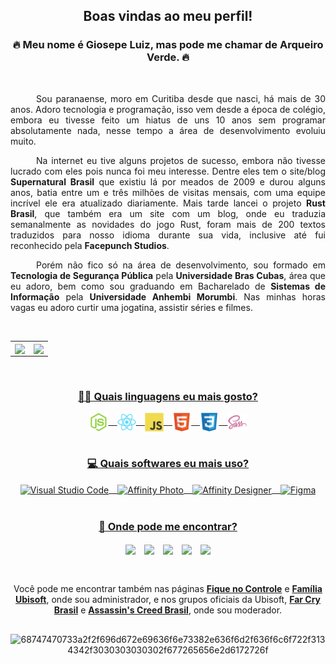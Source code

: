 ## <div align="center">Boas vindas ao meu perfil!</div>

### <div align="center">🔥 Meu nome é Giosepe Luiz, mas pode me chamar de Arqueiro Verde. 🔥</div>
<br />
<p align="justify">⠀⠀⠀⠀Sou paranaense, moro em Curitiba desde que nasci, há mais de 30 anos. Adoro tecnologia e programação, isso vem desde a época de colégio, embora eu tivesse feito um hiatus de uns 10 anos sem programar absolutamente nada, nesse tempo a área de desenvolvimento evoluiu muito.
</p>
<p align="justify">⠀⠀⠀⠀Na internet eu tive alguns projetos de sucesso, embora não tivesse lucrado com eles pois nunca foi meu interesse. Dentre eles tem o site/blog <b>Supernatural Brasil</b> que existiu lá por meados de 2009 e durou alguns anos, batia entre um e três milhões de visitas mensais, com uma equipe incrível ele era atualizado diariamente. Mais tarde lancei o projeto <b>Rust Brasil</b>, que também era um site com um blog, onde eu traduzia semanalmente as novidades do jogo Rust, foram mais de 200 textos traduzidos para nosso idioma durante sua vida, inclusive até fui reconhecido pela <b>Facepunch Studios</b>.
</p>
<p align="justify">⠀⠀⠀⠀Porém não fico só na área de desenvolvimento, sou formado em <b>Tecnologia de Segurança Pública</b> pela <b>Universidade Bras Cubas</b>, área que eu adoro, bem como sou graduando em Bacharelado de <b>Sistemas de Informação</b> pela <b>Universidade Anhembi Morumbi</b>. Nas minhas horas vagas eu adoro curtir uma jogatina, assistir séries e filmes.
</p>
<br />

<div>
  <a href="https://github.com/giosepeluiz">
 <table align="center">
  <row>
    <td>
     <img align="center" height=165 src="https://github-readme-stats.vercel.app/api?username=giosepeluiz&show_icons=true&locale=pt-br&bg_color=1D1E21&title_color=FFAE34&border_color=FFAE34&text_color=FFFFFF&icon_color=EB0000" />
    </td>
    <td>
     <img align="center" height=165 src="https://github-readme-stats.vercel.app/api/top-langs/?username=giosepeluiz&layout=compact&locale=pt-br&bg_color=1D1E21&border_color=FFAE34&title_color=FFAE34&text_color=FFFFFF&icon_color=EB0000" />
    </td>
  </row>
   </a>
</table>

<br />
  
  ### <div align="center">👨‍💻 Quais linguagens eu mais gosto?</div>
  
  <div style="display: inline_block">
   <div align="center">
    <img align="center" alt="NodeJS" height="30" src="https://raw.githubusercontent.com/devicons/devicon/master/icons/nodejs/nodejs-original.svg">⠀
    <img align="center" alt="ReactJS" height="30"src="https://raw.githubusercontent.com/devicons/devicon/master/icons/react/react-original.svg">⠀
    <img align="center" alt="JavaScript" height="30" src="https://raw.githubusercontent.com/devicons/devicon/master/icons/javascript/javascript-original.svg">⠀
    <img align="center" alt="HTML5" height="30" src="https://raw.githubusercontent.com/devicons/devicon/master/icons/html5/html5-original.svg">⠀
    <img align="center" alt="CSS3" height="30" src="https://raw.githubusercontent.com/devicons/devicon/master/icons/css3/css3-original.svg">⠀
    <img align="center" alt="SASS" height="30" src="https://raw.githubusercontent.com/devicons/devicon/master/icons/sass/sass-original.svg">
   </div>
  </div>
  <br />
  
   ### <div align="center">💻 Quais softwares eu mais uso?</div>
  
  <div style="display: inline_block">
   <div align="center">
    <img align="center" alt="Visual Studio Code" height="30" src="https://upload.wikimedia.org/wikipedia/commons/thumb/9/9a/Visual_Studio_Code_1.35_icon.svg/1024px-Visual_Studio_Code_1.35_icon.svg.png">⠀
    <img align="center" alt="Affinity Photo" height="30" src="https://images.squarespace-cdn.com/content/v1/57d128aad482e9cbbd02db5e/1578046235797-MCP6KPOLLF8NQNX07DW1/ke17ZwdGBToddI8pDm48kISUb3EsU-0MjSEihYgifUFZw-zPPgdn4jUwVcJE1ZvWEtT5uBSRWt4vQZAgTJucoTqqXjS3CfNDSuuf31e0tVEXiZB9OBSjUIbgh0g53R00w-JIArbwqKl5ni5feqAlPRur-lC0WofN0YB1wFg-ZW0/Affinity+Photo.png">⠀
    <img align="center" alt="Affinity Designer" height="30" src="https://images.squarespace-cdn.com/content/v1/57d128aad482e9cbbd02db5e/1578046235615-9XEWCKPYWGSQSDDDOLRW/ke17ZwdGBToddI8pDm48kISUb3EsU-0MjSEihYgifUFZw-zPPgdn4jUwVcJE1ZvWEtT5uBSRWt4vQZAgTJucoTqqXjS3CfNDSuuf31e0tVEXiZB9OBSjUIbgh0g53R00w-JIArbwqKl5ni5feqAlPRur-lC0WofN0YB1wFg-ZW0/Affinity+Designer.png">⠀
    <img align="center" alt="Figma" height="30" src="https://seeklogo.com/images/F/figma-logo-E4E21D3AEA-seeklogo.com.png">
   </div>
  </div>
  <br />
  
  ### <div align="center">🚩 Onde pode me encontrar?</div>
  
  <div style="display: inline_block">
   <div align="center">
    <a href="https://facebook.com/giosepeluiz" target="_blank"><img align="center" height="30" src="https://raw.githubusercontent.com/gauravghongde/social-icons/master/PNG/Color/Facebook.png" /></a>⠀
    <a href="https://www.linkedin.com/in/giosepeluiz/" target="_blank"><img align="center" height="30" src="https://raw.githubusercontent.com/gauravghongde/social-icons/master/PNG/Color/LinkedIN.png" /></a>⠀
    <a href="https://www.reddit.com/u/giosepeluiz" target="_blank"><img align="center" height="30" src="https://raw.githubusercontent.com/gauravghongde/social-icons/master/PNG/Color/Reddit.png" /></a>⠀
     <a href="https://www.youtube.com/fiquenocontrolebr" target="_blank"><img align="center" height="30" src="https://raw.githubusercontent.com/gauravghongde/social-icons/master/PNG/Color/Youtube.png" /></a>⠀
     <a href="mailto:giosepe_luiz3@live.com" target="_blank"><img align="center" height="30" src="https://raw.githubusercontent.com/gauravghongde/social-icons/master/PNG/Color/Outlook.png" /></a>
   </div>
  </div>
<br />
  
##
  
  <p align="center">
    Você pode me encontrar também nas páginas <a href="https://www.facebook.com/fiquenocontrole" target="_blank"><b>Fique no Controle</b></a> e <a href="https://www.facebook.com/familiaubisoft" target="_blank"><b>Família Ubisoft</b></a>, onde sou administrador, e nos grupos oficiais da Ubisoft, <a href="https://www.facebook.com/groups/farcrybrasil" target="_blank"><b>Far Cry Brasil</b></a> e <a href="https://www.facebook.com/groups/343130509179049" target="_blank"><b>Assassin's Creed Brasil</b></a>, onde sou moderador.
    </p>
  
##

<p align="center"><img height="40" width="40" src="https://i.ibb.co/4jmWb8B/68747470733a2f2f696d672e69636f6e73382e636f6d2f636f6c6f722f3134342f3030303030302f677265656e2d6172726f.png" alt="68747470733a2f2f696d672e69636f6e73382e636f6d2f636f6c6f722f3134342f3030303030302f677265656e2d6172726f"/></p>
